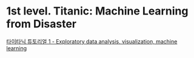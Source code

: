 # 1st level. Titanic: Machine Learning from Disaster

[타이타닉 튜토리얼 1 - Exploratory data analysis, visualization, machine learning](https://kaggle-kr.tistory.com/17?category=868316)
